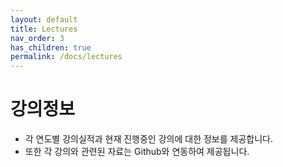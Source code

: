 ```yaml
---
layout: default
title: Lectures
nav_order: 3
has_children: true
permalink: /docs/lectures
---
```


# **강의정보**

- 각 연도별 강의실적과 현재 진행중인 강의에 대한 정보를 제공합니다.
- 또한 각 강의와 관련된 자료는 Github와 연동하여 제공됩니다.
